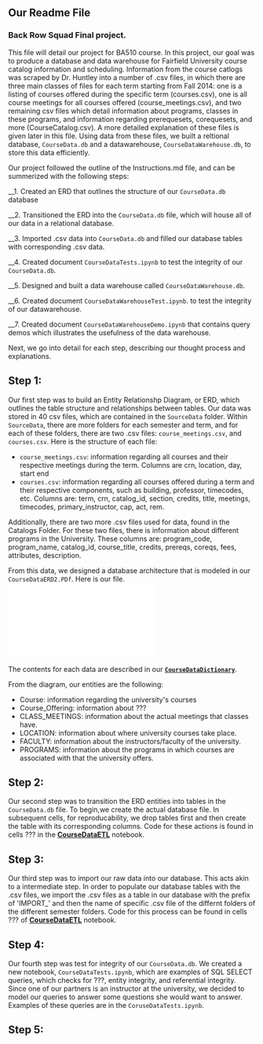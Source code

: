 ## Our Readme File

### Back Row Squad Final project.

This file will detail our project for BA510 course. In this project, our goal was to produce a database and data warehouse for Fairfield University course catalog information and scheduling. Information from the course catlogs was scraped by Dr. Huntley into a number of .csv files, in which there are three main classes of files for each term starting from Fall 2014: one is a listing of courses offered during the specific term (courses.csv),  one is all course meetings for all courses offered (course_meetings.csv), and two remaining csv files which detail information about programs, classes in these programs, and information regarding prerequesets, corequesets, and more (CourseCatalog.csv). A more detailed explanation of these files is given later in this file. Using data from these files, we built a reltional database, `CourseData.db` and a datawarehouse, `CourseDataWarehouse.db`, to store this data efficiently.  

Our project followed the outline of the Instructions.md file, and can be summerized with the following steps:

__1. Created an ERD that outlines the structure of our `CourseData.db` database

__2. Transitioned the ERD into the `CourseData.db` file, which will house all of our data in a relational database.

__3. Imported .csv data into `CourseData.db` and filled our database tables with corresponding .csv data.

__4. Created document `CourseDataTests.ipynb` to test the integrity of our `CourseData.db`.

__5. Designed and built a data warehouse called `CourseDataWarehouse.db`.

__6. Created document `CourseDataWarehouseTest.ipynb`. to test the integrity of our datawarehouse. 

__7. Created document `CourseDataWarehouseDemo.ipynb` that contains query demos which illustrates the usefulness of the data warehouse.


Next, we go into detail for each step, describing our thought process and explanations.


## Step 1:

Our first step was to build an Entity Relationshp Diagram, or ERD, which outlines the table structure and relationships between tables. Our data was stored in 40 csv files, which are contained in the `SourceData` folder. Within `SourceData`, there are more folders for each semester and term, and for each of these folders, there are two .csv files: `course_meetings.csv`, and `courses.csv`. Here is the structure of each file:

- `course_meetings.csv`: information regarding all courses and their respective meetings during the term. Columns are crn, location, day, start end
- `courses.csv`: information regarding all courses offered during a term and their respective components, such as building, professor, timecodes, etc. Columns are: term, crn, catalog_id, section, credits, title, meetings, timecodes, primary_instructor, cap, act, rem. 


Additionally, there are two more .csv files used for data, found in the Catalogs Folder. For these two files, there is information about different programs in the University. These columns are: program_code, program_name, catalog_id, course_title, credits, prereqs, coreqs, fees, attributes, description.

From this data, we designed a database architecture that is modeled in our `CourseDataERD2.PDf`. Here is our file.
![ERD for Our Database](docs/CourseDataERD2.PDF)

The contents for each data are described in our **[`CourseDataDictionary`]('docs/CourseDataDictionary.md')**. 

From the diagram, our entities are the following:
 - Course: information regarding the university's courses 
 - Course_Offering: information about ???
 - CLASS_MEETINGS: information about the actual meetings that classes have. 
 - LOCATION: information about where university courses take place.
 - FACULTY: information about the instructors/faculty of the university.
 - PROGRAMS: information about the programs in which courses are associated with that the university offers.


## Step 2:

Our second step was to transition the ERD entities into tables in the `CourseData.db` file. To begin,we create the actual database file. In subsequent cells, for reproducability, we drop tables first and then create the table with its corresponding columns. Code for these actions is found in cells ??? in the **[CourseDataETL]('`CourseDataETL.ipynb`')** notebook. 

## Step 3:

Our third step was to import our raw data into our database. This acts akin to a intermediate step. In order to populate our database tables with the .csv files, we import the .csv files as a table in our database with the prefix of 'IMPORT_' and then the name of specific .csv file of the differnt folders of the different semester folders. Code for this process can be found in cells ??? of **[CourseDataETL]('`CourseDataETL.ipynb`')** notebook. 

## Step 4:

Our fourth step was test for integrity of our `CourseData.db`. We created a new notebook, `CourseDataTests.ipynb`, which are examples of SQL SELECT queries, which checks for ???, entity integrity, and referential integrity. Since one of our partners is an instructor at the university, we decided to model our queries to answer some questions she would want to answer. Examples of these queries are in the `CoruseDataTests.ipynb`. 

## Step 5:
